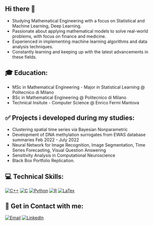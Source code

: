 ## Hi there 👋


- Studying Mathematical Engineering with a focus on Statistical and Machine Learning, Deep Learning.
- Passionate about applying mathematical models to solve real-world problems, with focus on finance and medicine.
- Experienced in implementing machine learning algorithms and data analysis techniques.
- Constantly learning and keeping up with the latest advancements in these fields.

## 🎓 Education:
- MSc in Mathematical Engineering - Major in Statistical Learning @ Politecnico di Milano
- BSc in Mathematical Engineering @ Politecnico di Milano
- Technical Insitute - Computer Science @ Enrico Fermi Mantova

## ✅ Projects i developed during my studies:
- Clustering spatial time series via Bayesian Nonparametric
- Development of DNA methylation surrogates from EWAS database summaries Feb 2022 - July 2022
- Neural Network for Image Recognition, Image Segmentation, Time Series Forecasting, Visual Question Answering
- Sensitivity Analysis in Computational Neuroscience
- Black Box Portfolio Replication.

## 💻 Technical Skills:
[![C++](https://img.shields.io/badge/C%2B%2B-00599C?style=for-the-badge&logo=c%2B%2B&logoColor=white)]() 
[![C](	https://img.shields.io/badge/C-00599C?style=for-the-badge&logo=c&logoColor=white)]() 
[![Python](https://img.shields.io/badge/Python-FFD43B?style=for-the-badge&logo=python&logoColor=blue)]()
[![R](https://img.shields.io/badge/R-276DC3?style=for-the-badge&logo=r&logoColor=white)]() 
[![LaTex](https://img.shields.io/badge/LaTeX-47A141?style=for-the-badge&logo=LaTeX&logoColor=white)]()

## 🔗 Get in Contact with me:
[![Email](https://img.shields.io/badge/Gmail-D14836?style=for-the-badge&logo=gmail&logoColor=white)](mailto:davide1.carnevali@mail.polimi.it) 
[![LinkedIn](https://img.shields.io/badge/LinkedIn-0077B5?style=for-the-badge&logo=linkedin&logoColor=white)](https://www.linkedin.com/in/davide-carnevali/)
<!--
**LupoMarsigli/LupoMarsigli** is a ✨ _special_ ✨ repository because its `README.md` (this file) appears on your GitHub profile.

Here are some ideas to get you started:

- 🔭 I’m currently working on ...
- 🌱 I’m currently learning ...
- 👯 I’m looking to collaborate on ...
- 🤔 I’m looking for help with ...
- 💬 Ask me about ...
- 📫 How to reach me: ...
- 😄 Pronouns: ...
- ⚡ Fun fact: ...
- 📊 Interested in exploring the intersection of statistics, mathematics, and computer science.
-->

<!--
**DavideCarne/DavideCarne** is a ✨ _special_ ✨ repository because its `README.md` (this file) appears on your GitHub profile.

Here are some ideas to get you started:

- 🔭 I’m currently working on ...
- 🌱 I’m currently learning ...
- 👯 I’m looking to collaborate on ...
- 🤔 I’m looking for help with ...
- 💬 Ask me about ...
- 📫 How to reach me: ...
- 😄 Pronouns: ...
- ⚡ Fun fact: ...
-->
